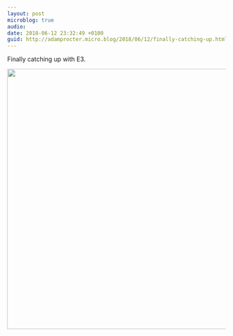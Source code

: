 ```yaml
---
layout: post
microblog: true
audio: 
date: 2018-06-12 23:32:49 +0100
guid: http://adamprocter.micro.blog/2018/06/12/finally-catching-up.html
---
```

Finally catching up with E3. 

<img src="http://discursive.adamprocter.co.uk/uploads/2018/e70b35965b.jpg" width="600" height="600" />
